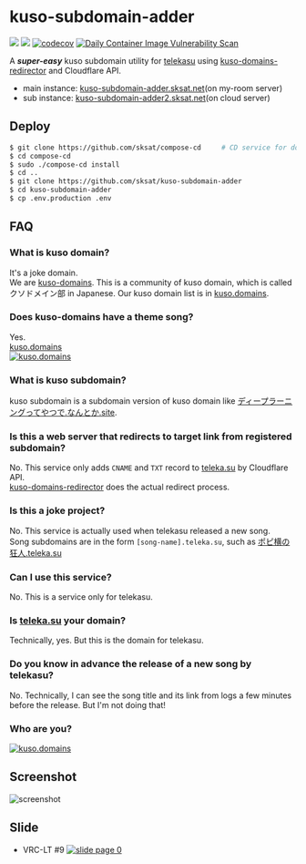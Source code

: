 # kuso-subdomain-adder

![](https://github.com/sksat/kuso-subdomain-adder/actions/workflows/build-image.yml/badge.svg?branch=master)
![](https://github.com/sksat/kuso-subdomain-adder/actions/workflows/ci.yml/badge.svg?branch=master)
[![codecov](https://codecov.io/gh/sksat/kuso-subdomain-adder/branch/master/graph/badge.svg?token=KQ5QQ5F97T)](https://codecov.io/gh/sksat/kuso-subdomain-adder)
[![Daily Container Image Vulnerability Scan](https://github.com/sksat/kuso-subdomain-adder/actions/workflows/trivy-scan.yml/badge.svg?branch=master)](https://github.com/sksat/kuso-subdomain-adder/actions/workflows/trivy-scan.yml)

A ***super-easy*** kuso subdomain utility for [telekasu](https://teleka.su) using [kuso-domains-redirector](https://github.com/KOBA789/kuso-domains-redirector) and Cloudflare API.

- main instance: [kuso-subdomain-adder.sksat.net](https://kuso-subdomain-adder.sksat.net)(on my-room server)
- sub instance: [kuso-subdomain-adder2.sksat.net](https://kuso-subdomain-adder2.sksat.net)(on cloud server)

## Deploy

```sh
$ git clone https://github.com/sksat/compose-cd     # CD service for docker-compose
$ cd compose-cd
$ sudo ./compose-cd install
$ cd ..
$ git clone https://github.com/sksat/kuso-subdomain-adder
$ cd kuso-subdomain-adder
$ cp .env.production .env
```

## FAQ

### What is kuso domain?
It's a joke domain.  
We are [kuso-domains](https://github.com/kuso-domains/).
This is a community of kuso domain, which is called クソドメイン部 in Japanese.
Our kuso domain list is in [kuso.domains](https://kuso.domains).

### Does kuso-domains have a theme song?
Yes.  
[kuso.domains](https://www.youtube.com/watch?v=o5DNvdjnKPY)  
[![kuso.domains](http://img.youtube.com/vi/o5DNvdjnKPY/0.jpg)](https://www.youtube.com/watch?v=o5DNvdjnKPY)

### What is kuso subdomain?
kuso subdomain is a subdomain version of kuso domain like [ディープラーニングってやつで.なんとか.site](https://ディープラーニングってやつで.なんとか.site).

### Is this a web server that redirects to target link from registered subdomain?
No.
This service only adds `CNAME` and `TXT` record to [teleka.su](https://teleka.su) by Cloudflare API.  
[kuso-domains-redirector](https://redirect.kuso.domains) does the actual redirect process.

### Is this a joke project?
No.
This service is actually used when telekasu released a new song.  
Song subdomains are in the form `[song-name].teleka.su`, such as [ポピ横の狂人.teleka.su](https://ポピ横の狂人.teleka.su)

### Can I use this service?
No.
This is a service only for telekasu.

### Is [teleka.su](https://teleka.su) your domain?
Technically, yes.
But this is the domain for telekasu.

### Do you know in advance the release of a new song by telekasu?
No.
Technically, I can see the song title and its link from logs a few minutes before the release.
But I'm not doing that!

### Who are you?
[![kuso.domains](http://img.youtube.com/vi/o5DNvdjnKPY/2.jpg)](https://vrchat.com/home/user/usr_f8229b4f-794c-4a94-bf5d-d21f3fc0daf5)

## Screenshot

![screenshot](./docs/screenshot.png)

## Slide

- VRC-LT #9
[![slide page 0](https://speakerd.s3.amazonaws.com/presentations/3b08ab8f117b4696ba0f74aaedc91515/slide_0.jpg)](https://speakerdeck.com/sksat/teleka-dot-suwozhi-eruji-shu)
